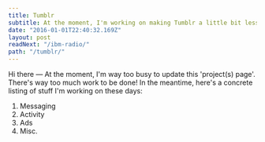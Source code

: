 ```yaml
---
title: Tumblr
subtitle: At the moment, I'm working on making Tumblr a little bit less introverted. Currently designing how messaging works across all scales, from the one–to–one to the many–to–many. There's also lots of other things happening, but more about that later.
date: "2016-01-01T22:40:32.169Z"
layout: post
readNext: "/ibm-radio/"
path: "/tumblr/"
---
```


Hi there — At the moment, I'm way too busy to update this 'project(s) page'. There's way too much work to be done! In the meantime, here's a concrete listing of stuff I'm working on these days:

1. Messaging
2. Activity
3. Ads
4. Misc.
